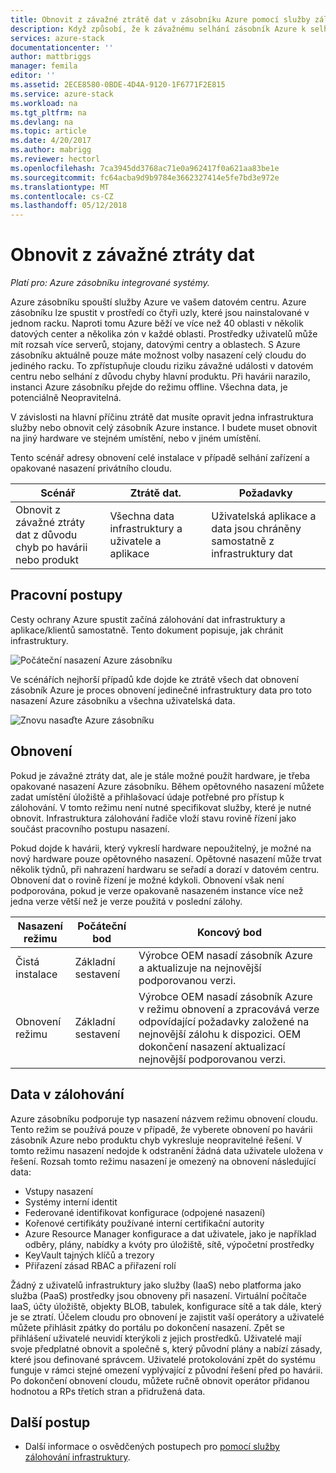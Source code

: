```yaml
---
title: Obnovit z závažné ztrátě dat v zásobníku Azure pomocí služby zálohování infrastruktury | Microsoft Docs
description: Když způsobí, že k závažnému selhání zásobník Azure k selhání, můžete Pokud opětovným vytvořením nasazení Azure zásobník obnovit data vaší infrastruktury.
services: azure-stack
documentationcenter: ''
author: mattbriggs
manager: femila
editor: ''
ms.assetid: 2ECE8580-0BDE-4D4A-9120-1F6771F2E815
ms.service: azure-stack
ms.workload: na
ms.tgt_pltfrm: na
ms.devlang: na
ms.topic: article
ms.date: 4/20/2017
ms.author: mabrigg
ms.reviewer: hectorl
ms.openlocfilehash: 7ca3945dd3768ac71e0a962417f0a621aa83be1e
ms.sourcegitcommit: fc64acba9d9b9784e3662327414e5fe7bd3e972e
ms.translationtype: MT
ms.contentlocale: cs-CZ
ms.lasthandoff: 05/12/2018
---
```

# <a name="recover-from-catastrophic-data-loss"></a>Obnovit z závažné ztráty dat

*Platí pro: Azure zásobníku integrované systémy.*

Azure zásobníku spouští služby Azure ve vašem datovém centru. Azure zásobníku lze spustit v prostředí co čtyři uzly, které jsou nainstalované v jednom racku. Naproti tomu Azure běží ve více než 40 oblasti v několik datových center a několika zón v každé oblasti. Prostředky uživatelů může mít rozsah více serverů, stojany, datovými centry a oblastech. S Azure zásobníku aktuálně pouze máte možnost volby nasazení celý cloudu do jediného racku. To zpřístupňuje cloudu riziku závažné události v datovém centru nebo selhání z důvodu chyby hlavní produktu. Při havárii narazilo, instanci Azure zásobníku přejde do režimu offline. Všechna data, je potenciálně Neopravitelná.

V závislosti na hlavní příčinu ztrátě dat musíte opravit jedna infrastruktura služby nebo obnovit celý zásobník Azure instance. I budete muset obnovit na jiný hardware ve stejném umístění, nebo v jiném umístění.

Tento scénář adresy obnovení celé instalace v případě selhání zařízení a opakované nasazení privátního cloudu.

| Scénář                                                           | Ztrátě dat.                            | Požadavky                                                             |
|--------------------------------------------------------------------|--------------------------------------|----------------------------------------------------------------------------|
| Obnovit z závažné ztráty dat z důvodu chyb po havárii nebo produkt | Všechna data infrastruktury a uživatele a aplikace | Uživatelská aplikace a data jsou chráněny samostatně z infrastruktury dat |

## <a name="workflows"></a>Pracovní postupy

Cesty ochrany Azure spustit začíná zálohování dat infrastruktury a aplikace/klientů samostatně. Tento dokument popisuje, jak chránit infrastruktury. 

![Počáteční nasazení Azure zásobníku](media\azure-stack-backup\azure-stack-backup-workflow1.png)

Ve scénářích nejhorší případů kde dojde ke ztrátě všech dat obnovení zásobník Azure je proces obnovení jedinečné infrastruktury data pro toto nasazení Azure zásobníku a všechna uživatelská data. 

![Znovu nasaďte Azure zásobníku](media\azure-stack-backup\azure-stack-backup-workflow2.png)

## <a name="restore"></a>Obnovení

Pokud je závažné ztráty dat, ale je stále možné použít hardware, je třeba opakované nasazení Azure zásobníku. Během opětovného nasazení můžete zadat umístění úložiště a přihlašovací údaje potřebné pro přístup k zálohování. V tomto režimu není nutné specifikovat služby, které je nutné obnovit. Infrastruktura zálohování řadiče vloží stavu rovině řízení jako součást pracovního postupu nasazení.

Pokud dojde k havárii, který vykreslí hardware nepoužitelný, je možné na nový hardware pouze opětovného nasazení. Opětovné nasazení může trvat několik týdnů, při nahrazení hardwaru se seřadí a dorazí v datovém centru. Obnovení dat o rovině řízení je možné kdykoli. Obnovení však není podporována, pokud je verze opakovaně nasazeném instance více než jedna verze větší než je verze použitá v poslední zálohy. 

| Nasazení režimu | Počáteční bod | Koncový bod                                                                                                                                                                                                     |
|-----------------|----------------|---------------------------------------------------------------------------------------------------------------------------------------------------------------------------------------------------------------|
| Čistá instalace   | Základní sestavení | Výrobce OEM nasadí zásobník Azure a aktualizuje na nejnovější podporovanou verzi.                                                                                                                                          |
| Obnovení režimu   | Základní sestavení | Výrobce OEM nasadí zásobník Azure v režimu obnovení a zpracovává verze odpovídající požadavky založené na nejnovější zálohu k dispozici. OEM dokončení nasazení aktualizací nejnovější podporovanou verzi. |

## <a name="data-in-backups"></a>Data v zálohování

Azure zásobníku podporuje typ nasazení názvem režimu obnovení cloudu. Tento režim se používá pouze v případě, že vyberete obnovení po havárii zásobník Azure nebo produktu chyb vykresluje neopravitelné řešení. V tomto režimu nasazení nedojde k odstranění žádná data uživatele uložena v řešení. Rozsah tomto režimu nasazení je omezený na obnovení následující data:

 - Vstupy nasazení
 - Systémy interní identit
 - Federované identifikovat konfigurace (odpojené nasazení)
 - Kořenové certifikáty používané interní certifikační autority
 - Azure Resource Manager konfigurace a dat uživatele, jako je například odběry, plány, nabídky a kvóty pro úložiště, sítě, výpočetní prostředky
 - KeyVault tajných klíčů a trezory
 - Přiřazení zásad RBAC a přiřazení rolí 

Žádný z uživatelů infrastruktury jako služby (IaaS) nebo platforma jako služba (PaaS) prostředky jsou obnoveny při nasazení. Virtuální počítače IaaS, účty úložiště, objekty BLOB, tabulek, konfigurace sítě a tak dále, který je se ztratí. Účelem cloudu pro obnovení je zajistit vaší operátory a uživatelé můžete přihlásit zpátky do portálu po dokončení nasazení. Zpět se přihlášení uživatelé neuvidí kterýkoli z jejich prostředků. Uživatelé mají svoje předplatné obnovit a společně s, který původní plány a nabízí zásady, které jsou definované správcem. Uživatelé protokolování zpět do systému funguje v rámci stejné omezení vyplývající z původní řešení před po havárii. Po dokončení obnovení cloudu, můžete ručně obnovit operátor přidanou hodnotou a RPs třetích stran a přidružená data.

## <a name="next-steps"></a>Další postup

 - Další informace o osvědčených postupech pro [pomocí služby zálohování infrastruktury](azure-stack-backup-best-practices.md).
